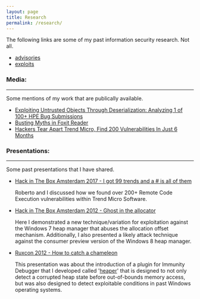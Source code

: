 ```yaml
---
layout: page
title: Research
permalink: /research/
---
```


The following links are some of my past information security research. Not all.

* [advisories](/advisories)
* [exploits](/exploits)

### Media:

---
Some mentions of my work that are publically available.

* [Exploiting Untrusted Objects Through Deserialization: Analyzing 1 of 100+ HPE Bug Submissions](https://www.thezdi.com/blog/2017/12/01/exploiting-untrusted-objects-through-deserialization-analyzing-1-of-100-hpe-bug-submissions)
* [Busting Myths in Foxit Reader](https://www.thezdi.com/blog/2017/8/17/busting-myths-in-foxit-reader)
* [Hackers Tear Apart Trend Micro, Find 200 Vulnerabilities In Just 6 Months](https://www.forbes.com/sites/thomasbrewster/2017/01/25/trend-micro-security-exposed-200-flaws-hacked/)

### Presentations:

---
Some past presentations that I have shared.

* [Hack in The Box Amsterdam 2017 - I got 99 trends and a # is all of them](/assets/D1T1-Steven-Seeley-and-Roberto-Suggi-Liverani-I-Got-99-Trends-and-a-Shell-Is-All-Of-Them.pptx)

   Roberto and I discussed how we found over 200+ Remote Code Execution vulnerabilities within Trend Micro Software. 

* [Hack in The Box Amsterdam 2012 - Ghost in the allocator](/assets/D2T2-Steven-Seeley-Ghost-In-the-Allocator.pdf)

   Here I demonstrated a new technique/variation for exploitation against the Windows 7 heap manager that abuses the allocation offset mechanism. Additionally, I also presented a likely attack technique against the consumer preview version of the Windows 8 heap manager.

* [Ruxcon 2012 - How to catch a chameleon](/assets/How-to-catch-a-chameleon-StevenSeeley-Ruxcon-2012.pdf)

   This presentation was about the introduction of a plugin for Immunity Debugger that I developed called '[heaper](https://github.com/stevenseeley/heaper)' that is designed to not only detect a corrupted heap state before out-of-bounds memory access, but was also designed to detect exploitable conditions in past Windows operating systems.